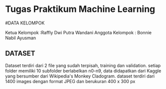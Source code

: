 # Tugas Praktikum Machine Learning

#DATA KELOMPOK

Ketua Kelompok   :Raffly Dwi Putra Wandani
Anggota Kelompok : Bonnie Nabil Ayusman

## DATASET

Dataset terdiri dari 2 file yang sudah terpisah, training dan validation. setiap folder memiliki 10 subfolder berlabelkan n0-n9, data didapatkan dari Kaggle yang bersumber dari Wikipedia's Monkey Cladogram. 
dataset terdiri dari 1400 images dengan format JPEG dan berukuran 400 x 300 px
